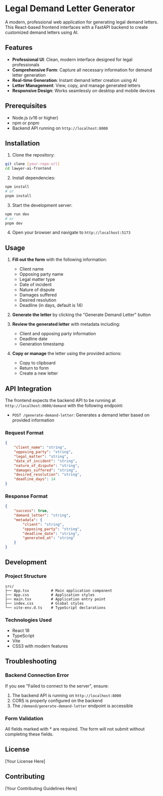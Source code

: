 # Legal Demand Letter Generator

A modern, professional web application for generating legal demand letters. This React-based frontend interfaces with a FastAPI backend to create customized demand letters using AI.

## Features

- **Professional UI**: Clean, modern interface designed for legal professionals
- **Comprehensive Form**: Capture all necessary information for demand letter generation
- **Real-time Generation**: Instant demand letter creation using AI
- **Letter Management**: View, copy, and manage generated letters
- **Responsive Design**: Works seamlessly on desktop and mobile devices

## Prerequisites

- Node.js (v16 or higher)
- npm or pnpm
- Backend API running on `http://localhost:8000`

## Installation

1. Clone the repository:

```bash
git clone [your-repo-url]
cd lawyer-ai-frontend
```

2. Install dependencies:

```bash
npm install
# or
pnpm install
```

3. Start the development server:

```bash
npm run dev
# or
pnpm dev
```

4. Open your browser and navigate to `http://localhost:5173`

## Usage

1. **Fill out the form** with the following information:

   - Client name
   - Opposing party name
   - Legal matter type
   - Date of incident
   - Nature of dispute
   - Damages suffered
   - Desired resolution
   - Deadline (in days, default is 14)

2. **Generate the letter** by clicking the "Generate Demand Letter" button

3. **Review the generated letter** with metadata including:

   - Client and opposing party information
   - Deadline date
   - Generation timestamp

4. **Copy or manage** the letter using the provided actions:
   - Copy to clipboard
   - Return to form
   - Create a new letter

## API Integration

The frontend expects the backend API to be running at `http://localhost:8000/demand` with the following endpoint:

- `POST /generate-demand-letter`: Generates a demand letter based on provided information

### Request Format

```json
{
	"client_name": "string",
	"opposing_party": "string",
	"legal_matter": "string",
	"date_of_incident": "string",
	"nature_of_dispute": "string",
	"damages_suffered": "string",
	"desired_resolution": "string",
	"deadline_days": 14
}
```

### Response Format

```json
{
	"success": true,
	"demand_letter": "string",
	"metadata": {
		"client": "string",
		"opposing_party": "string",
		"deadline_date": "string",
		"generated_at": "string"
	}
}
```

## Development

### Project Structure

```
src/
├── App.tsx          # Main application component
├── App.css          # Application styles
├── main.tsx         # Application entry point
├── index.css        # Global styles
└── vite-env.d.ts    # TypeScript declarations
```

### Technologies Used

- React 18
- TypeScript
- Vite
- CSS3 with modern features

## Troubleshooting

### Backend Connection Error

If you see "Failed to connect to the server", ensure:

1. The backend API is running on `http://localhost:8000`
2. CORS is properly configured on the backend
3. The `/demand/generate-demand-letter` endpoint is accessible

### Form Validation

All fields marked with \* are required. The form will not submit without completing these fields.

## License

[Your License Here]

## Contributing

[Your Contributing Guidelines Here]
